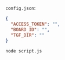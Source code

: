 `config.json`:
```json
{
  "ACCESS_TOKEN": "",
  "BOARD_ID": "",
  "TGF_DIR": ""
}
```

`node script.js`
